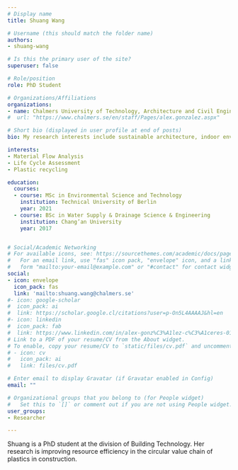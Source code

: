 ```yaml
---
# Display name
title: Shuang Wang

# Username (this should match the folder name)
authors:
- shuang-wang

# Is this the primary user of the site?
superuser: false

# Role/position
role: PhD Student

# Organizations/Affiliations
organizations:
- name: Chalmers University of Technology, Architecture and Civil Engineering, Building Technology, Sustainable Building
#  url: "https://www.chalmers.se/en/staff/Pages/alex.gonzalez.aspx"

# Short bio (displayed in user profile at end of posts)
bio: My research interests include sustainable architecture, indoor environment assessment and the application of LCC and LCA in the renovation of existing buildings.

interests:
- Material Flow Analysis
- Life Cycle Assessment
- Plastic recycling

education:
  courses:
  - course: MSc in Environmental Science and Technology
    institution: Technical University of Berlin
    year: 2021
  - course: BSc in Water Supply & Drainage Science & Engineering
    institution: Chang’an University
    year: 2017


# Social/Academic Networking
# For available icons, see: https://sourcethemes.com/academic/docs/page-builder/#icons
#   For an email link, use "fas" icon pack, "envelope" icon, and a link in the
#   form "mailto:your-email@example.com" or "#contact" for contact widget.
social:
- icon: envelope
  icon_pack: fas
  link: 'mailto:shuang.wang@chalmers.se'
#- icon: google-scholar
#  icon_pack: ai
#  link: https://scholar.google.cl/citations?user=p-On5L4AAAAJ&hl=en
#- icon: linkedin
#  icon_pack: fab
#  link: https://www.linkedin.com/in/alex-gonz%C3%A1lez-c%C3%A1ceres-01503841/
# Link to a PDF of your resume/CV from the About widget.
# To enable, copy your resume/CV to `static/files/cv.pdf` and uncomment the lines below.
# - icon: cv
#   icon_pack: ai
#   link: files/cv.pdf

# Enter email to display Gravatar (if Gravatar enabled in Config)
email: ""

# Organizational groups that you belong to (for People widget)
#   Set this to `[]` or comment out if you are not using People widget.
user_groups:
- Researcher

---
```

Shuang is a PhD student at the division of Building Technology. Her research is improving resource efficiency in the circular value chain of plastics in construction. 
